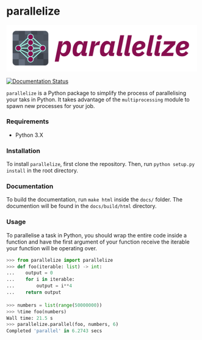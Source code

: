 # parallelize

<img src="logo.png" width="500px" style="justify:left">

[![Documentation Status](https://readthedocs.org/projects/parallelize/badge/?version=latest)](https://parallelize.readthedocs.io/en/latest/?badge=latest)


`parallelize` is a Python package to simplify the process of parallelising your taks in Python. It takes advantage of the `multiprocessing` module to spawn new processes for your job.

### Requirements
- Python 3.X

### Installation
To install `parallelize`, first clone the repository. Then, run `python setup.py install` in the root directory.

### Documentation
To build the documentation, run `make html` inside the `docs/` folder. The documention will be found in the `docs/build/html` directory. 

### Usage

To parallelise a task in Python, you should wrap the entire code inside a function and have the first argument of your function receive the iterable your function will be operating over.

```python
>>> from parallelize import parallelize
>>> def foo(iterable: list) -> int:
...    output = 0
...    for i in iterable:
...        output = i**4
...    return output

>>> numbers = list(range(50000000))
>>> %time foo(numbers)
Wall time: 21.5 s
>>> parallelize.parallel(foo, numbers, 6)
Completed 'parallel' in 6.2743 secs
```

